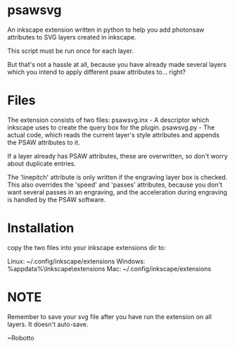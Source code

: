 psawsvg
=======

An inkscape extension written in python to help you add photonsaw attributes to SVG layers created in inkscape.

This script must be run once for each layer.

But that's not a hassle at all, because you have already made several layers which you intend to apply different psaw attributes to... right?

Files
=====

The extension consists of two files:
psawsvg.inx - A descriptor which inkscape uses to create the query box for the plugin.
psawsvg.py - The actual code, which reads the current layer's style attributes and appends the PSAW attributes to it.

If a layer already has PSAW attributes, these are overwritten, so don't worry about duplicate entries.

The 'linepitch' attribute is only written if the engraving layer box is checked. This also overrides the 'speed' and 'passes' attributes, because you don't want several passes in an engraving, and the acceleration during engraving is handled by the PSAW software.

Installation
============
copy the two files into your inkscape extensions dir to:

Linux: ~/.config/inkscape/extensions
Windows: %appdata%\Inkscape\extensions
Mac: ~/.config/inkscape/extensions


NOTE
====
Remember to save your svg file after you have run the extension on all layers. It doesn't auto-save.

~Robotto

